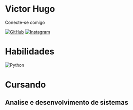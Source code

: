 # Victor Hugo
Conecte-se comigo

[![GitHub](https://img.shields.io/badge/GitHub-100000?style=for-the-badge&logo=github&logoColor=white)](https://github.com/vitaobf2)
[![Instagram](https://img.shields.io/badge/-Instagram-%23E4405F?style=for-the-badge&logo=instagram&logoColor=blue)](https://www.instagram.com/vitaobf/)

# Habilidades
![Python](https://img.shields.io/badge/python-3670A0?style=for-the-badge&logo=python&logoColor=ffdd54)

# Cursando

## Analise e desenvolvimento de sistemas
